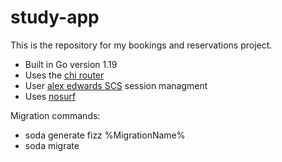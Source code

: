 # study-app

This is the repository for my bookings and reservations project.

- Built in Go version 1.19
- Uses the [chi router](https://github.com/go-chi/chi)
- User [alex edwards SCS](https://github.com/alexedwards/scs) session managment
- Uses [nosurf](https://github.com/justinas/nosurf)

Migration commands:

- soda generate fizz %MigrationName%
- soda migrate
